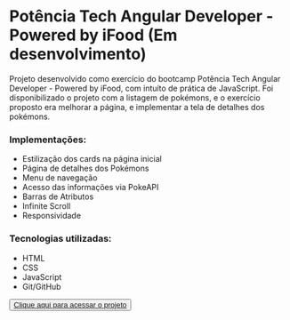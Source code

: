 <h1>Potência Tech Angular Developer - Powered by iFood (Em desenvolvimento)</h1>
<p>Projeto desenvolvido como exercício do bootcamp Potência Tech Angular Developer - Powered by iFood, com intuíto de prática de JavaScript. 
Foi disponibilizado o projeto com a listagem de pokémons, e o exercício proposto era melhorar a página, e implementar a tela de detalhes dos pokémons.</p>

<h3>Implementações:</h3>
<ul>
  <li>Estilização dos cards na página inicial</li>
  <li>Página de detalhes dos Pokémons</li>
  <li>Menu de navegação</li>
  <li>Acesso das informações via PokeAPI</li>
  <li>Barras de Atributos</li>
  <li>Infinite Scroll</li>
  <li>Responsividade</li>
</ul>


<h3>Tecnologias utilizadas:</h3>
<ul>
  <li>HTML</li>
  <li>CSS</li>
  <li>JavaScript</li>
  <li>Git/GitHub</li>
</ul>

<button><a href="https://pokedex-dio-phi.vercel.app/" target="_blank">Clique aqui para acessar o projeto</a></button>
